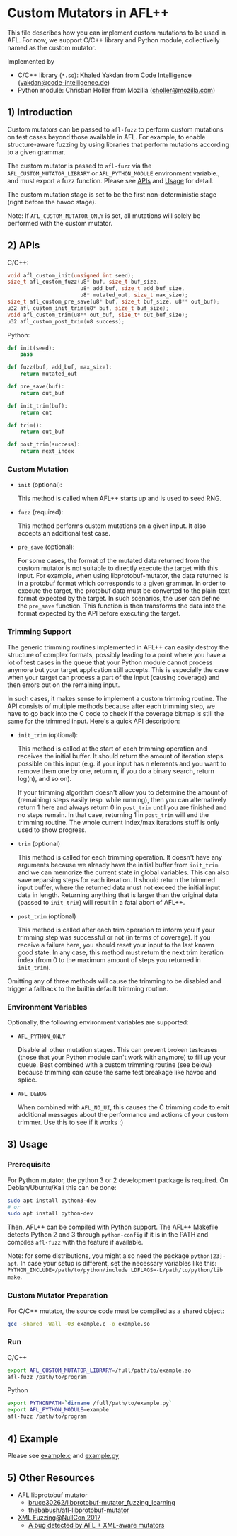 # Custom Mutators in AFL++

This file describes how you can implement custom mutations to be used in AFL.
For now, we support C/C++ library and Python module, collectivelly named as the
custom mutator.

Implemented by
- C/C++ library (`*.so`): Khaled Yakdan from Code Intelligence (<yakdan@code-intelligence.de>)
- Python module: Christian Holler from Mozilla (<choller@mozilla.com>)

## 1) Introduction

Custom mutators can be passed to `afl-fuzz` to perform custom mutations on test
cases beyond those available in AFL. For example, to enable structure-aware
fuzzing by using libraries that perform mutations according to a given grammar.

The custom mutator is passed to `afl-fuzz` via the `AFL_CUSTOM_MUTATOR_LIBRARY`
or `AFL_PYTHON_MODULE` environment variable., and must export a fuzz function.
Please see [APIs](#2-apis) and [Usage](#3-usage) for detail.

The custom mutation stage is set to be the first non-deterministic stage (right before the havoc stage).

Note: If `AFL_CUSTOM_MUTATOR_ONLY` is set, all mutations will solely be
performed with the custom mutator.

## 2) APIs

C/C++:
```c
void afl_custom_init(unsigned int seed);
size_t afl_custom_fuzz(u8* buf, size_t buf_size,
                       u8* add_buf, size_t add_buf_size,
                       u8* mutated_out, size_t max_size);
size_t afl_custom_pre_save(u8* buf, size_t buf_size, u8** out_buf);
u32 afl_custom_init_trim(u8* buf, size_t buf_size);
void afl_custom_trim(u8** out_buf, size_t* out_buf_size);
u32 afl_custom_post_trim(u8 success);
```

Python:
```python
def init(seed):
    pass

def fuzz(buf, add_buf, max_size):
    return mutated_out

def pre_save(buf):
    return out_buf

def init_trim(buf):
    return cnt

def trim():
    return out_buf

def post_trim(success):
    return next_index
```

### Custom Mutation

- `init` (optional):

    This method is called when AFL++ starts up and is used to seed RNG.

- `fuzz` (required):

    This method performs custom mutations on a given input. It also accepts an
    additional test case.

- `pre_save` (optional):

    For some cases, the format of the mutated data returned from the custom
    mutator is not suitable to directly execute the target with this input.
    For example, when using libprotobuf-mutator, the data returned is in a
    protobuf format which corresponds to a given grammar. In order to execute
    the target, the protobuf data must be converted to the plain-text format expected by the target. In such scenarios, the user can define the
    `pre_save` function. This function is then transforms the data into the
    format expected by the API before executing the target.


### Trimming Support

The generic trimming routines implemented in AFL++ can easily destroy the
structure of complex formats, possibly leading to a point where you have a lot
of test cases in the queue that your Python module cannot process anymore but
your target application still accepts. This is especially the case when your
target can process a part of the input (causing coverage) and then errors out
on the remaining input.

In such cases, it makes sense to implement a custom trimming routine. The API
consists of multiple methods because after each trimming step, we have to go
back into the C code to check if the coverage bitmap is still the same for the
trimmed input. Here's a quick API description:

- `init_trim` (optional):

    This method is called at the start of each trimming operation and receives
    the initial buffer. It should return the amount of iteration steps possible
    on this input (e.g. if your input has n elements and you want to remove them
    one by one, return n, if you do a binary search, return log(n), and so on).

    If your trimming algorithm doesn't allow you to determine the amount of
    (remaining) steps easily (esp. while running), then you can alternatively
    return 1 here and always return 0 in `post_trim` until you are finished and
    no steps remain. In that case, returning 1 in `post_trim` will end the
    trimming routine. The whole current index/max iterations stuff is only used
    to show progress.

- `trim` (optional)

    This method is called for each trimming operation. It doesn't have any
    arguments because we already have the initial buffer from `init_trim` and we
    can memorize the current state in global variables. This can also save
    reparsing steps for each iteration. It should return the trimmed input
    buffer, where the returned data must not exceed the initial input data in
    length. Returning anything that is larger than the original data (passed to
    `init_trim`) will result in a fatal abort of AFL++.

- `post_trim` (optional)

    This method is called after each trim operation to inform you if your
    trimming step was successful or not (in terms of coverage). If you receive
    a failure here, you should reset your input to the last known good state.
    In any case, this method must return the next trim iteration index (from 0
    to the maximum amount of steps you returned in `init_trim`).

Omitting any of three methods will cause the trimming to be disabled and trigger
a fallback to the builtin default trimming routine.

### Environment Variables

Optionally, the following environment variables are supported:

- `AFL_PYTHON_ONLY`

    Disable all other mutation stages. This can prevent broken testcases
    (those that your Python module can't work with anymore) to fill up your
    queue. Best combined with a custom trimming routine (see below) because
    trimming can cause the same test breakage like havoc and splice.

- `AFL_DEBUG`

    When combined with `AFL_NO_UI`, this causes the C trimming code to emit additional messages about the performance and actions of your custom trimmer. Use this to see if it works :)

## 3) Usage

### Prerequisite

For Python mutator, the python 3 or 2 development package is required. On
Debian/Ubuntu/Kali this can be done:

```bash
sudo apt install python3-dev
# or
sudo apt install python-dev
```

Then, AFL++ can be compiled with Python support. The AFL++ Makefile detects
Python 2 and 3 through `python-config` if it is in the PATH and compiles
`afl-fuzz` with the feature if available.

Note: for some distributions, you might also need the package `python[23]-apt`.
In case your setup is different, set the necessary variables like this:
`PYTHON_INCLUDE=/path/to/python/include LDFLAGS=-L/path/to/python/lib make`.

### Custom Mutator Preparation

For C/C++ mutator, the source code must be compiled as a shared object:
```bash
gcc -shared -Wall -O3 example.c -o example.so
```

### Run

C/C++
```bash
export AFL_CUSTOM_MUTATOR_LIBRARY=/full/path/to/example.so
afl-fuzz /path/to/program
```

Python
```bash
export PYTHONPATH=`dirname /full/path/to/example.py`
export AFL_PYTHON_MODULE=example
afl-fuzz /path/to/program
```

## 4) Example

Please see [example.c](../examples/custom_mutators/example.c) and
[example.py](../examples/custom_mutators/example.py)

## 5) Other Resources

- AFL libprotobuf mutator
    - [bruce30262/libprotobuf-mutator_fuzzing_learning](https://github.com/bruce30262/libprotobuf-mutator_fuzzing_learning/tree/master/4_libprotobuf_aflpp_custom_mutator)
    - [thebabush/afl-libprotobuf-mutator](https://github.com/thebabush/afl-libprotobuf-mutator)
- [XML Fuzzing@NullCon 2017](https://www.agarri.fr/docs/XML_Fuzzing-NullCon2017-PUBLIC.pdf)
    - [A bug detected by AFL + XML-aware mutators](https://bugs.chromium.org/p/chromium/issues/detail?id=930663)
